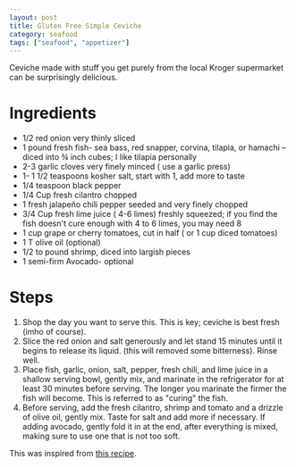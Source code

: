 ```yaml
---
layout: post
title: Gluten Free Simple Ceviche
category: seafood
tags: ["seafood", "appetizer"]
---
```

Ceviche made with stuff you get purely from the local Kroger supermarket can be surprisingly delicious.

# Ingredients

* 1/2 red onion very thinly sliced
* 1 pound fresh fish- sea bass, red snapper, corvina, tilapia, or hamachi – diced into ¾ inch cubes; I like tilapia personally
* 2-3 garlic cloves very finely minced ( use a garlic press)
* 1- 1 1/2 teaspoons kosher salt, start with 1, add more to taste
* 1/4 teaspoon black pepper
* 1/4 Cup fresh cilantro chopped
* 1 fresh jalapeño chili pepper seeded and very finely chopped
* 3/4 Cup fresh lime juice ( 4-6 limes) freshly squeezed; if you find the fish doesn't cure enough with 4 to 6 limes, you may need 8
* 1 cup grape or cherry tomatoes, cut in half  ( or 1 cup diced tomatoes)
* 1 T olive oil (optional)
* 1/2 to pound shrimp, diced into largish pieces
* 1 semi-firm Avocado- optional


# Steps

1.  Shop the day you want to serve this.  This is key; ceviche is best fresh (imho of course).
2.  Slice the red onion and salt generously and let stand 15 minutes until it begins to release its liquid. (this will removed some bitterness). Rinse well.
3.  Place fish, garlic, onion, salt, pepper,  fresh chili, and lime juice in a shallow serving bowl, gently mix, and marinate in the refrigerator for at least 30 minutes before serving. The longer you marinate the firmer the fish will become.  This is referred to as "curing" the fish.
4.  Before serving, add the fresh cilantro, shrimp and tomato and a drizzle of olive oil, gently mix. Taste for salt and add more if necessary. If adding avocado, gently fold it in at the end, after everything is mixed, making sure to use one that is not too soft.

This was inspired from [this recipe](https://www.feastingathome.com/easy-ceviche-recipe/).